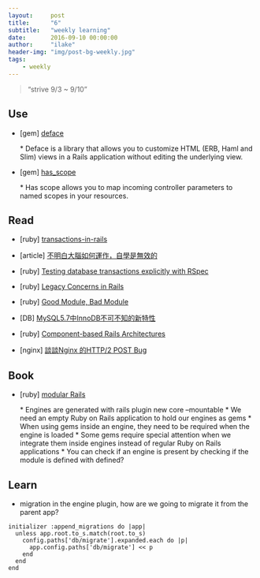 ```yaml
---
layout:     post
title:      "6"
subtitle:   "weekly learning"
date:       2016-09-10 00:00:00
author:     "ilake"
header-img: "img/post-bg-weekly.jpg"
tags:
    - weekly
---
```

> “strive 9/3 ~ 9/10”

## Use
* <p>[gem] <a href="https://github.com/spree/deface">deface</a></p>
  * Deface is a library that allows you to customize HTML (ERB, Haml and Slim) views in a Rails application without editing the underlying view.

* <p>[gem] <a href="https://github.com/plataformatec/has_scope">has_scope</a></p>
  * Has scope allows you to map incoming controller parameters to named scopes in your resources.

## Read
* <p>[ruby] <a href="http://markdaggett.com/blog/2011/12/01/transactions-in-rails/">transactions-in-rails</a></p>

* <p>[article] <a href="http://www.jianshu.com/p/fdbaf8ced079">不明白大腦如何運作，自學是無效的</a></p>

* <p>[ruby] <a href="http://pawelgoscicki.com/archives/2015/09/testing-database-transactions-explicitly-in-rspec/">Testing database transactions explicitly with RSpec</a></p>

* <p>[ruby] <a href="http://schneems.com/post/22192005006/legacy-concerns-in-rails/">Legacy Concerns in Rails</a></p>

* <p>[ruby] <a href="https://blog.codeship.com/good-module-bad-module/">Good Module, Bad Module</a></p>

* <p>[DB] <a href="http://mp.weixin.qq.com/s?__biz=MzI4NTA1MDEwNg%3D%3D&mid=2650756483&idx=1&sn=da3a5e0b1d56f7bb2085dde763e7db24&scene=0&utm_content=buffer79106&utm_medium=social&utm_source=twitter.com&utm_campaign=buffer#wechat_redirect">MySQL5.7中InnoDB不可不知的新特性</a></p>

* <p>[ruby] <a href="https://speakerdeck.com/shagemann/refactoring-towards-component-based-rails-architectures-at-railsconf">Component-based Rails Architectures</a></p>

* <p>[nginx] <a href="https://imququ.com/post/nginx-http2-post-bug.html#toc-2">談談Nginx 的HTTP/2 POST Bug</a></p>

## Book

* <p>[ruby] <a href="http://modular-rails.samurails.com/">modular Rails</a></p>
  * Engines are generated with rails plugin new core –mountable
  * We need an empty Ruby on Rails application to hold our engines as gems
  * When using gems inside an engine, they need to be required when the engine is
  loaded
  * Some gems require special attention when we integrate them inside engines instead
  of regular Ruby on Rails applications
  * You can check if an engine is present by checking if the module is defined with defined?

## Learn

* migration in the engine plugin, how are we going to migrate it from the parent app?

```
initializer :append_migrations do |app|
  unless app.root.to_s.match(root.to_s)
    config.paths['db/migrate'].expanded.each do |p|
      app.config.paths['db/migrate'] << p
    end
  end
end
```
